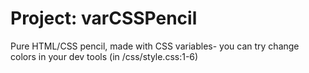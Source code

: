 # Project: varCSSPencil

Pure HTML/CSS pencil, made with CSS variables- you can try change colors in your dev tools (in /css/style.css:1-6)
